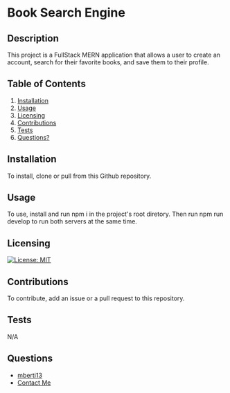 
# Book Search Engine
## Description
This project is a FullStack MERN application that allows a user to create an account, search for their favorite books, and save them to their profile.

## Table of Contents
1. [Installation](#Installation)
2. [Usage](#Usage)
3. [Licensing](#Licensing)
4. [Contributions](#Contributions)
5. [Tests](#Tests)
6. [Questions?](#Questions)
    
## Installation
To install, clone or pull from this Github repository.
## Usage
To use, install and run npm i in the project's root diretory. Then run npm run develop to run both servers at the same time.
## Licensing
[![License: MIT](https://img.shields.io/badge/License-MIT-yellow.svg)](https://opensource.org/licenses/MIT)
## Contributions
To contribute, add an issue or a pull request to this repository.
## Tests
N/A
## Questions
- [mberti13](https://github.com/mberti13)
- [Contact Me](mailto:matt.berti13@gmail.com)
